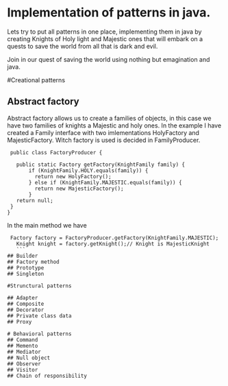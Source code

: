 
# Implementation of patterns in java. 

Lets try to put all patterns in one place, implementing them in java by creating Knights of Holy light and Majestic ones that will embark on a quests to save the world from all that is dark and evil. 

Join in our quest of saving the world using nothing but emagination and java.


#Creational patterns

## Abstract factory
 Abstract factory allows us to create a families of objects, in this case we have two families of knights a Majestic and holy ones. 
 In the example I have created a Family interface with two imlementations HolyFactory and MajesticFactory. Witch factory is used is decided in FamilyProducer.
 ```
  public class FactoryProducer {

    public static Factory getFactory(KnightFamily family) {
	    if (KnightFamily.HOLY.equals(family)) {
	      return new HolyFactory();
    	} else if (KnightFamily.MAJESTIC.equals(family)) {
	      return new MajesticFactory();
	    }
  	return null;
  }
}
 ```
 In the main method we have
 ```
  Factory factory = FactoryProducer.getFactory(KnightFamily.MAJESTIC);
	Knight knight = factory.getKnight();// Knight is MajesticKnight 
	```
## Builder
## Factory method
## Prototype
## Singleton

#Strunctural patterns

## Adapter
## Composite
## Decorator
## Private class data
## Proxy

# Behavioral patterns
## Command
## Memento
## Mediator
## Null object
## Observer
## Visitor
## Chain of responsibility 



